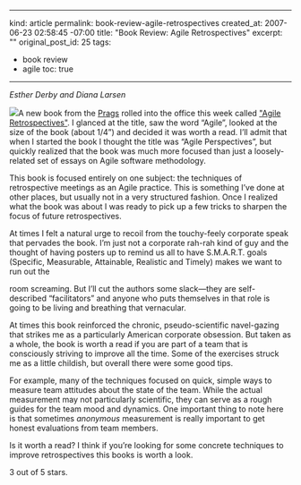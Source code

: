 ----- 
kind: article
permalink: book-review-agile-retrospectives
created_at: 2007-06-23 02:58:45 -07:00
title: "Book Review: Agile Retrospectives"
excerpt: ""
original_post_id: 25
tags: 
- book review
- agile
toc: true
-----
_Esther Derby and Diana Larsen_


<a href="http://www.amazon.com/Agile-Retrospectives-Making-Teams-Great/dp/0977616649%3FSubscriptionId%3D0PZ7TM66EXQCXFVTMTR2%26tag%3Dhttplivollmne-20%26linkCode%3Dxm2%26camp%3D2025%26creative%3D165953%26creativeASIN%3D0977616649"><img src="http://ecx.images-amazon.com/images/I/41UaBBxd3yL._SL500_AA240_.jpg" class="left"/></a>A new book from the [Prags](http://www.pragmaticprogrammer.com/) rolled into the office this week called ["Agile Retrospectives"](http://www.pragmaticprogrammer.com/titles/dlret/index.html). I glanced at the title, saw the word &#8220;Agile&#8221;, looked at the size of the book (about 1/4&#8221;) and decided it was worth a read. I&#8217;ll admit that when I started the book I thought the title was &#8220;Agile Perspectives&#8221;, but quickly realized that the book was much more focused than just a loosely-related set of essays on Agile software methodology.

This book is focused entirely on one subject: the techniques of retrospective meetings as an Agile practice. This is something I&#8217;ve done at other places, but usually not in a very structured fashion. Once I realized what the book was about I was ready to pick up a few tricks to sharpen the focus of future retrospectives.

At times I felt a natural urge to recoil from the touchy-feely corporate speak that pervades the book. I&#8217;m just not a corporate rah-rah kind of guy and the thought of having posters up to remind us all to have S.M.A.R.T. goals (Specific, Measurable, Attainable, Realistic and Timely) makes we want to run out the

room screaming. But I&#8217;ll cut the authors some slack&#8212;they are self-described &#8220;facilitators&#8221; and anyone who puts themselves in that role is going to be living and breathing that vernacular.

At times this book reinforced the chronic, pseudo-scientific navel-gazing that strikes me as a particularly American corporate obsession. But taken as a whole, the book is worth a read if you are part of a team that is consciously striving to improve all the time. Some of the exercises struck me as a little childish, but overall there were some good tips.

For example, many of the techniques focused on quick, simple ways to measure team attitudes about the state of the team. While the actual measurement may not particularly scientific, they can serve as a rough guides for the team mood and dynamics. One important thing to note here is that sometimes _anonymous_ measurement is really important to get honest evaluations from team members.

Is it worth a read? I think if you&#8217;re looking for some concrete techniques to improve retrospectives this books is worth a look.

3 out of 5 stars.

